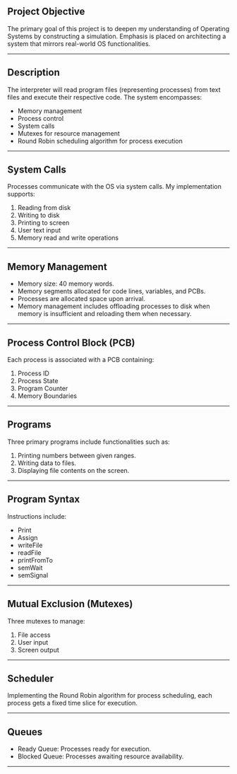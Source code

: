 ## Project Objective

The primary goal of this project is to deepen my understanding of Operating Systems by constructing a simulation. Emphasis is placed on architecting a system that mirrors real-world OS functionalities.

---

## Description

The interpreter will read program files (representing processes) from text files and execute their respective code. The system encompasses:

- Memory management
- Process control
- System calls
- Mutexes for resource management
- Round Robin scheduling algorithm for process execution

---

## System Calls

Processes communicate with the OS via system calls. My implementation supports:

1. Reading from disk
2. Writing to disk
3. Printing to screen
4. User text input
5. Memory read and write operations

---

## Memory Management

- Memory size: 40 memory words.
- Memory segments allocated for code lines, variables, and PCBs.
- Processes are allocated space upon arrival.
- Memory management includes offloading processes to disk when memory is insufficient and reloading them when necessary.

---

## Process Control Block (PCB)

Each process is associated with a PCB containing:

1. Process ID
2. Process State
3. Program Counter
4. Memory Boundaries

---

## Programs

Three primary programs include functionalities such as:

1. Printing numbers between given ranges.
2. Writing data to files.
3. Displaying file contents on the screen.

---

## Program Syntax

Instructions include:

- Print
- Assign
- writeFile
- readFile
- printFromTo
- semWait
- semSignal

---

## Mutual Exclusion (Mutexes)

Three mutexes to manage:

1. File access
2. User input
3. Screen output

---

## Scheduler

Implementing the Round Robin algorithm for process scheduling, each process gets a fixed time slice for execution.

---

## Queues

- Ready Queue: Processes ready for execution.
- Blocked Queue: Processes awaiting resource availability.

---

